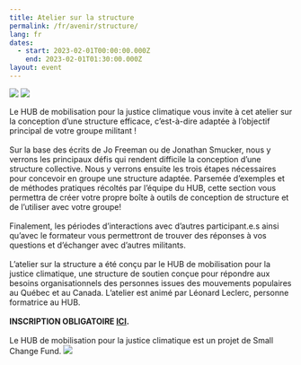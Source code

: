 ```yaml
---
title: Atelier sur la structure
permalink: /fr/avenir/structure/
lang: fr
dates:
  - start: 2023-02-01T00:00:00.000Z
    end: 2023-02-01T01:30:00.000Z
layout: event
---
```

![](/media/atelier_sur_la_structure_-_bannie_re_zoom_mailchimp_site_internet_option_b_2_2_.png)
![](/media/atelier_sur_la_structure_-_bannie_re_zoom_mailchimp_site_internet_option_b_1_2_.png)

Le HUB de mobilisation pour la justice climatique vous invite à cet atelier sur la conception d’une structure efficace, c’est-à-dire adaptée à l’objectif principal de votre groupe militant ! 
\
\
Sur la base des écrits de Jo Freeman ou de Jonathan Smucker, nous y verrons les principaux défis qui rendent difficile la conception d’une structure collective. Nous y verrons ensuite les trois étapes nécessaires pour concevoir en groupe une structure adaptée. Parsemée d’exemples et de méthodes pratiques récoltés par l’équipe du HUB, cette section vous permettra de créer votre propre boîte à outils de conception de structure et de l’utiliser avec votre groupe! 
\
\
Finalement, les périodes d’interactions avec d’autres participant.e.s ainsi qu’avec le formateur vous permettront de trouver des réponses à vos questions et d’échanger avec d’autres militants. 
\
\
L’atelier sur la structure a été conçu par le HUB de mobilisation pour la justice climatique, une structure de soutien conçue pour répondre aux besoins organisationnels des personnes issues des mouvements populaires au Québec et au Canada. L’atelier est animé par Léonard Leclerc, personne formatrice au HUB. 
\
\
**I﻿NSCRIPTION OBLIGATOIRE [ICI](https://us02web.zoom.us/meeting/register/tZ0sceugrj8iG9NuUIz4BknC4KBNunZrFOxj).**
\
\
Le HUB de mobilisation pour la justice climatique est un projet de Small Change Fund.
![](/media/sans_titre_6_.png)